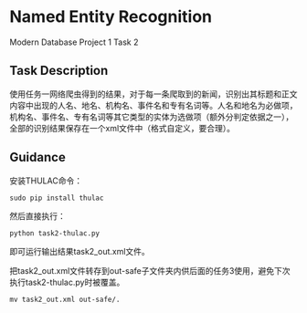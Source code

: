 # Named Entity Recognition
Modern Database Project 1 Task 2

## Task Description
使⽤任务一⽹络爬⾍得到的结果，对于每⼀条爬取到的新闻，识别出其标题和正⽂内容中出现的⼈名、地名、机构名、事件名和专有名词等。⼈名和地名为必做项，机构名、事件名、专有名词等其它类型的实体为选做项（额外分判定依据之⼀），全部的识别结果保存在⼀个xml⽂件中（格式⾃定义，要合理）。

## Guidance
安装THULAC命令：
```
sudo pip install thulac
```
然后直接执行：
```
python task2-thulac.py
```
即可运行输出结果task2_out.xml文件。

把task2_out.xml文件转存到out-safe子文件夹内供后面的任务3使用，避免下次执行task2-thulac.py时被覆盖。
```
mv task2_out.xml out-safe/.
```

